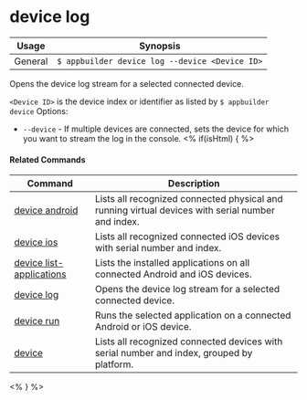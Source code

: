 device log
==========

Usage | Synopsis
------|-------
General | `$ appbuilder device log --device <Device ID>`
Opens the device log stream for a selected connected device. 

`<Device ID>` is the device index or identifier as listed by `$ appbuilder device`
Options:
   * `--device` - If multiple devices are connected, sets the device for which you want to stream the log in the console.
<% if(isHtml) { %> 

#### Related Commands

Command | Description
----------|----------
[device android](device-android.html) | Lists all recognized connected physical and running virtual devices with serial number and index.
[device ios](device-ios.html) | Lists all recognized connected iOS devices with serial number and index.
[device list-applications](device-list-applications.html) | Lists the installed applications on all connected Android and iOS devices.
[device log](device-log.html) | Opens the device log stream for a selected connected device.
[device run](device-run.html) | Runs the selected application on a connected Android or iOS device.
[device](device.html) | Lists all recognized connected devices with serial number and index, grouped by platform.
<% } %>